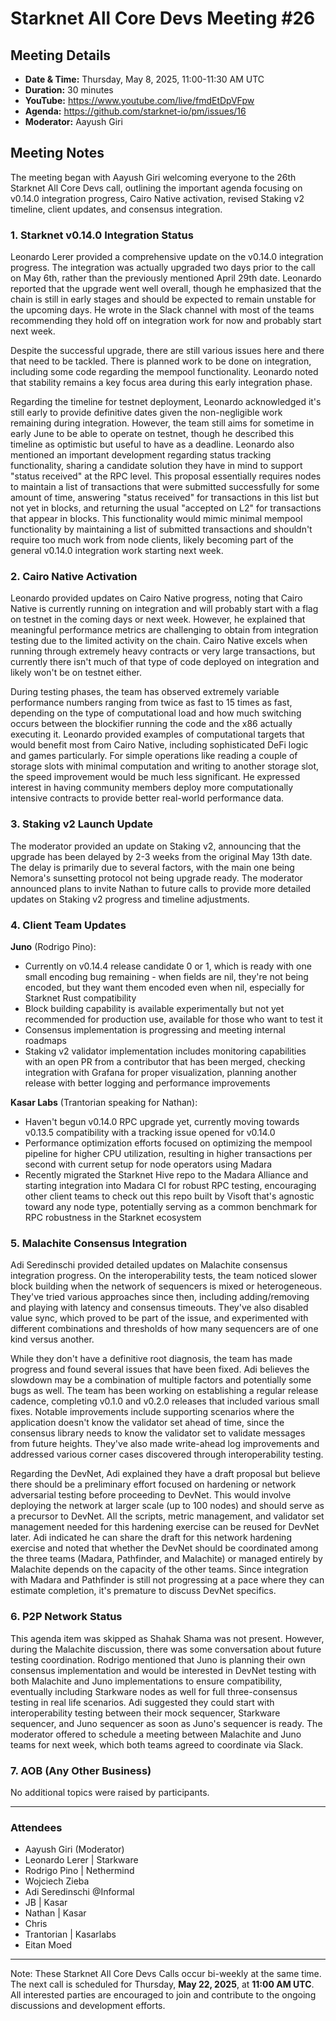 # Starknet All Core Devs Meeting #26
## Meeting Details

- **Date & Time:** Thursday, May 8, 2025, 11:00-11:30 AM UTC
- **Duration:** 30 minutes
- **YouTube:** https://www.youtube.com/live/fmdEtDpVFpw
- **Agenda:** https://github.com/starknet-io/pm/issues/16
- **Moderator:** Aayush Giri

## Meeting Notes

The meeting began with Aayush Giri welcoming everyone to the 26th Starknet All Core Devs call, outlining the important agenda focusing on v0.14.0 integration progress, Cairo Native activation, revised Staking v2 timeline, client updates, and consensus integration.

### 1. Starknet v0.14.0 Integration Status

Leonardo Lerer provided a comprehensive update on the v0.14.0 integration progress. The integration was actually upgraded two days prior to the call on May 6th, rather than the previously mentioned April 29th date. Leonardo reported that the upgrade went well overall, though he emphasized that the chain is still in early stages and should be expected to remain unstable for the upcoming days. He wrote in the Slack channel with most of the teams recommending they hold off on integration work for now and probably start next week.

Despite the successful upgrade, there are still various issues here and there that need to be tackled. There is planned work to be done on integration, including some code regarding the mempool functionality. Leonardo noted that stability remains a key focus area during this early integration phase.

Regarding the timeline for testnet deployment, Leonardo acknowledged it's still early to provide definitive dates given the non-negligible work remaining during integration. However, the team still aims for sometime in early June to be able to operate on testnet, though he described this timeline as optimistic but useful to have as a deadline. Leonardo also mentioned an important development regarding status tracking functionality, sharing a candidate solution they have in mind to support "status received" at the RPC level. This proposal essentially requires nodes to maintain a list of transactions that were submitted successfully for some amount of time, answering "status received" for transactions in this list but not yet in blocks, and returning the usual "accepted on L2" for transactions that appear in blocks. This functionality would mimic minimal mempool functionality by maintaining a list of submitted transactions and shouldn't require too much work from node clients, likely becoming part of the general v0.14.0 integration work starting next week.

### 2. Cairo Native Activation

Leonardo provided updates on Cairo Native progress, noting that Cairo Native is currently running on integration and will probably start with a flag on testnet in the coming days or next week. However, he explained that meaningful performance metrics are challenging to obtain from integration testing due to the limited activity on the chain. Cairo Native excels when running through extremely heavy contracts or very large transactions, but currently there isn't much of that type of code deployed on integration and likely won't be on testnet either.

During testing phases, the team has observed extremely variable performance numbers ranging from twice as fast to 15 times as fast, depending on the type of computational load and how much switching occurs between the blockifier running the code and the x86 actually executing it. Leonardo provided examples of computational targets that would benefit most from Cairo Native, including sophisticated DeFi logic and games particularly. For simple operations like reading a couple of storage slots with minimal computation and writing to another storage slot, the speed improvement would be much less significant. He expressed interest in having community members deploy more computationally intensive contracts to provide better real-world performance data.

### 3. Staking v2 Launch Update

The moderator provided an update on Staking v2, announcing that the upgrade has been delayed by 2-3 weeks from the original May 13th date. The delay is primarily due to several factors, with the main one being Nemora's sunsetting protocol not being upgrade ready. The moderator announced plans to invite Nathan to future calls to provide more detailed updates on Staking v2 progress and timeline adjustments.

### 4. Client Team Updates

**Juno** (Rodrigo Pino):
- Currently on v0.14.4 release candidate 0 or 1, which is ready with one small encoding bug remaining - when fields are nil, they're not being encoded, but they want them encoded even when nil, especially for Starknet Rust compatibility
- Block building capability is available experimentally but not yet recommended for production use, available for those who want to test it
- Consensus implementation is progressing and meeting internal roadmaps
- Staking v2 validator implementation includes monitoring capabilities with an open PR from a contributor that has been merged, checking integration with Grafana for proper visualization, planning another release with better logging and performance improvements

**Kasar Labs** (Trantorian speaking for Nathan):
- Haven't begun v0.14.0 RPC upgrade yet, currently moving towards v0.13.5 compatibility with a tracking issue opened for v0.14.0
- Performance optimization efforts focused on optimizing the mempool pipeline for higher CPU utilization, resulting in higher transactions per second with current setup for node operators using Madara
- Recently migrated the Starknet Hive repo to the Madara Alliance and starting integration into Madara CI for robust RPC testing, encouraging other client teams to check out this repo built by Visoft that's agnostic toward any node type, potentially serving as a common benchmark for RPC robustness in the Starknet ecosystem

### 5. Malachite Consensus Integration

Adi Seredinschi provided detailed updates on Malachite consensus integration progress. On the interoperability tests, the team noticed slower block building when the network of sequencers is mixed or heterogeneous. They've tried various approaches since then, including adding/removing and playing with latency and consensus timeouts. They've also disabled value sync, which proved to be part of the issue, and experimented with different combinations and thresholds of how many sequencers are of one kind versus another.

While they don't have a definitive root diagnosis, the team has made progress and found several issues that have been fixed. Adi believes the slowdown may be a combination of multiple factors and potentially some bugs as well. The team has been working on establishing a regular release cadence, completing v0.1.0 and v0.2.0 releases that included various small fixes. Notable improvements include supporting scenarios where the application doesn't know the validator set ahead of time, since the consensus library needs to know the validator set to validate messages from future heights. They've also made write-ahead log improvements and addressed various corner cases discovered through interoperability testing.

Regarding the DevNet, Adi explained they have a draft proposal but believe there should be a preliminary effort focused on hardening or network adversarial testing before proceeding to DevNet. This would involve deploying the network at larger scale (up to 100 nodes) and should serve as a precursor to DevNet. All the scripts, metric management, and validator set management needed for this hardening exercise can be reused for DevNet later. Adi indicated he can share the draft for this network hardening exercise and noted that whether the DevNet should be coordinated among the three teams (Madara, Pathfinder, and Malachite) or managed entirely by Malachite depends on the capacity of the other teams. Since integration with Madara and Pathfinder is still not progressing at a pace where they can estimate completion, it's premature to discuss DevNet specifics.

### 6. P2P Network Status

This agenda item was skipped as Shahak Shama was not present. However, during the Malachite discussion, there was some conversation about future testing coordination. Rodrigo mentioned that Juno is planning their own consensus implementation and would be interested in DevNet testing with both Malachite and Juno implementations to ensure compatibility, eventually including Starkware nodes as well for full three-consensus testing in real life scenarios. Adi suggested they could start with interoperability testing between their mock sequencer, Starkware sequencer, and Juno sequencer as soon as Juno's sequencer is ready. The moderator offered to schedule a meeting between Malachite and Juno teams for next week, which both teams agreed to coordinate via Slack.

### 7. AOB (Any Other Business)

No additional topics were raised by participants.

-----
### Attendees

- Aayush Giri (Moderator)
- Leonardo Lerer | Starkware
- Rodrigo Pino | Nethermind
- Wojciech Zieba
- Adi Seredinschi @Informal
- JB | Kasar
- Nathan | Kasar
- Chris
- Trantorian | Kasarlabs
- Eitan Moed

------------
Note: These Starknet All Core Devs Calls occur bi-weekly at the same time. The next call is scheduled for Thursday, **May 22, 2025**, at **11:00 AM UTC**. All interested parties are encouraged to join and contribute to the ongoing discussions and development efforts.

